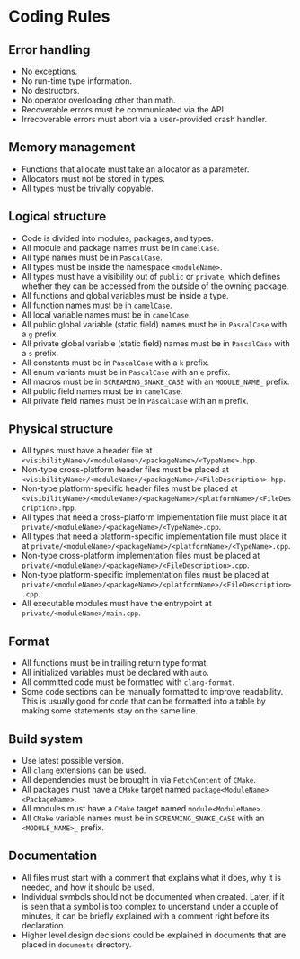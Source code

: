 # Coding Rules

## Error handling

- No exceptions.
- No run-time type information.
- No destructors.
- No operator overloading other than math.
- Recoverable errors must be communicated via the API.
- Irrecoverable errors must abort via a user-provided crash handler.

## Memory management

- Functions that allocate must take an allocator as a parameter.
- Allocators must not be stored in types.
- All types must be trivially copyable.

## Logical structure

- Code is divided into modules, packages, and types.
- All module and package names must be in `camelCase`.
- All type names must be in `PascalCase`.
- All types must be inside the namespace `<moduleName>`.
- All types must have a visibility out of `public` or `private`, which defines
  whether they can be accessed from the outside of the owning package.
- All functions and global variables must be inside a type.
- All function names must be in `camelCase`.
- All local variable names must be in `camelCase`.
- All public global variable (static field) names must be in `PascalCase` with a
  `g` prefix.
- All private global variable (static field) names must be in `PascalCase` with
  a `s` prefix.
- All constants must be in `PascalCase` with a `k` prefix.
- All enum variants must be in `PascalCase` with an `e` prefix.
- All macros must be in `SCREAMING_SNAKE_CASE` with an `MODULE_NAME_` prefix.
- All public field names must be in `camelCase`.
- All private field names must be in `PascalCase` with an `m` prefix.

## Physical structure

- All types must have a header file at
  `<visibilityName>/<moduleName>/<packageName>/<TypeName>.hpp`.
- Non-type cross-platform header files must be placed at
  `<visibilityName>/<moduleName>/<packageName>/<FileDescription>.hpp`.
- Non-type platform-specific header files must be placed at
  `<visibilityName>/<moduleName>/<packageName>/<platformName>/<FileDescription>.hpp`.
- All types that need a cross-platform implementation file must place it at
  `private/<moduleName>/<packageName>/<TypeName>.cpp`.
- All types that need a platform-specific implementation file must place it at
  `private/<moduleName>/<packageName>/<platformName>/<TypeName>.cpp`.
- Non-type cross-platform implementation files must be placed at
  `private/<moduleName>/<packageName>/<FileDescription>.cpp`.
- Non-type platform-specific implementation files must be placed at
  `private/<moduleName>/<packageName>/<platformName>/<FileDescription>.cpp`.
- All executable modules must have the entrypoint at
  `private/<moduleName>/main.cpp`.

## Format

- All functions must be in trailing return type format.
- All initialized variables must be declared with `auto`.
- All committed code must be formatted with `clang-format`.
- Some code sections can be manually formatted to improve readability. This is
  usually good for code that can be formatted into a table by making some
  statements stay on the same line.

## Build system

- Use latest possible version.
- All `clang` extensions can be used.
- All dependencies must be brought in via `FetchContent` of `CMake`.
- All packages must have a `CMake` target named
  `package<ModuleName><PackageName>`.
- All modules must have a `CMake` target named `module<ModuleName>`.
- All `CMake` variable names must be in `SCREAMING_SNAKE_CASE` with an
  `<MODULE_NAME>_` prefix.

## Documentation

- All files must start with a comment that explains what it does, why it is
  needed, and how it should be used.
- Individual symbols should not be documented when created. Later, if it is seen
  that a symbol is too complex to understand under a couple of minutes, it can
  be briefly explained with a comment right before its declaration.
- Higher level design decisions could be explained in documents that are placed
  in `documents` directory.
